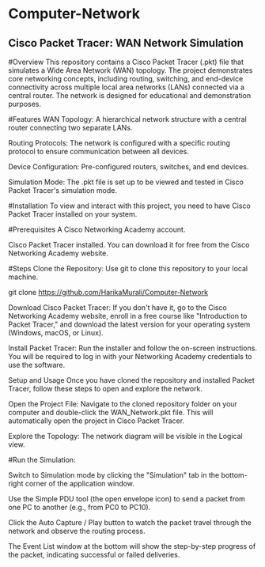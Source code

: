 # Computer-Network
## Cisco Packet Tracer: WAN Network Simulation
#Overview
This repository contains a Cisco Packet Tracer (.pkt) file that simulates a Wide Area Network (WAN) topology. The project demonstrates core networking concepts, including routing, switching, and end-device connectivity across multiple local area networks (LANs) connected via a central router. The network is designed for educational and demonstration purposes.

#Features
WAN Topology: A hierarchical network structure with a central router connecting two separate LANs.

Routing Protocols: The network is configured with a specific routing protocol to ensure communication between all devices.

Device Configuration: Pre-configured routers, switches, and end devices.

Simulation Mode: The .pkt file is set up to be viewed and tested in Cisco Packet Tracer's simulation mode.

#Installation
To view and interact with this project, you need to have Cisco Packet Tracer installed on your system.

#Prerequisites
A Cisco Networking Academy account.

Cisco Packet Tracer installed. You can download it for free from the Cisco Networking Academy website.

#Steps
Clone the Repository: Use git to clone this repository to your local machine.

git clone https://github.com/HarikaMurali/Computer-Network

Download Cisco Packet Tracer: If you don't have it, go to the Cisco Networking Academy website, enroll in a free course like "Introduction to Packet Tracer," and download the latest version for your operating system (Windows, macOS, or Linux).

Install Packet Tracer: Run the installer and follow the on-screen instructions. You will be required to log in with your Networking Academy credentials to use the software.

Setup and Usage
Once you have cloned the repository and installed Packet Tracer, follow these steps to open and explore the network.

Open the Project File: Navigate to the cloned repository folder on your computer and double-click the WAN_Network.pkt file. This will automatically open the project in Cisco Packet Tracer.

Explore the Topology: The network diagram will be visible in the Logical view.

#Run the Simulation:

Switch to Simulation mode by clicking the "Simulation" tab in the bottom-right corner of the application window.

Use the Simple PDU tool (the open envelope icon) to send a packet from one PC to another (e.g., from PC0 to PC10).

Click the Auto Capture / Play button to watch the packet travel through the network and observe the routing process.

The Event List window at the bottom will show the step-by-step progress of the packet, indicating successful or failed deliveries.
